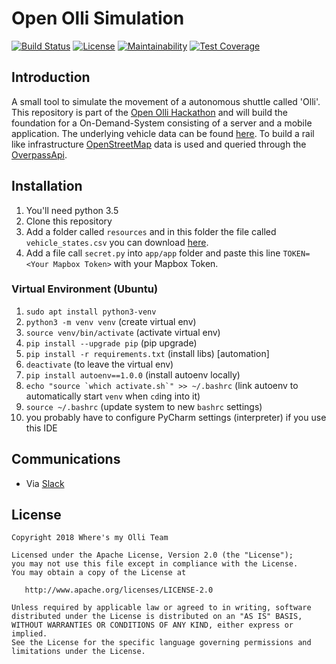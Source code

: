 # Open Olli Simulation

[![Build Status](https://travis-ci.org/wolfhardfehre/olli-simulation.svg?branch=master)](https://travis-ci.org/wolfhardfehre/olli-simulation) [![License](https://img.shields.io/badge/License-Apache%202.0-blue.svg)](https://opensource.org/licenses/Apache-2.0) [![Maintainability](https://api.codeclimate.com/v1/badges/9c340690fb19fda2b2df/maintainability)](https://codeclimate.com/github/wolfhardfehre/olli-simulation/maintainability) [![Test Coverage](https://api.codeclimate.com/v1/badges/9c340690fb19fda2b2df/test_coverage)](https://codeclimate.com/github/wolfhardfehre/olli-simulation/test_coverage)

## Introduction

A small tool to simulate the movement of a autonomous shuttle called 'Olli'. This repository is part of the
[Open Olli Hackathon][1] and will build the foundation for a On-Demand-System consisting of a server and a
mobile application. The underlying vehicle data can be found [here][2]. To build a rail like infrastructure
[OpenStreetMap][3] data is used and queried through the [OverpassApi][4].

## Installation

1) You'll need python 3.5
2) Clone this repository
3) Add a folder called `resources` and in this folder the file called `vehicle_states.csv` you can download [here][2].
4) Add a file call `secret.py` into `app/app` folder and paste this line `TOKEN=<Your Mapbox Token>` with your Mapbox Token.

### Virtual Environment (Ubuntu)

1) `sudo apt install python3-venv`
2) `python3 -m venv venv`                               (create virtual env)
3) `source venv/bin/activate`                           (activate virtual env)
4) `pip install --upgrade pip`                          (pip upgrade)
5) `pip install -r requirements.txt`                    (install libs)
[automation]
6) `deactivate`                                         (to leave the virtual env)
7) `pip install autoenv==1.0.0`                         (install autoenv locally)
8) ``echo "source `which activate.sh`" >> ~/.bashrc``   (link autoenv to automatically start `venv` when `cd`ing into it) 
9) `source ~/.bashrc`                                   (update system to new `bashrc` settings)
10) you probably have to configure PyCharm settings (interpreter) if you use this IDE


## Communications

* Via [Slack][5]

## License

    Copyright 2018 Where's my Olli Team

    Licensed under the Apache License, Version 2.0 (the "License");
    you may not use this file except in compliance with the License.
    You may obtain a copy of the License at

       http://www.apache.org/licenses/LICENSE-2.0

    Unless required by applicable law or agreed to in writing, software
    distributed under the License is distributed on an "AS IS" BASIS,
    WITHOUT WARRANTIES OR CONDITIONS OF ANY KIND, either express or implied.
    See the License for the specific language governing permissions and
    limitations under the License.


[1]: https://hackathon.innoz.de
[2]: https://hackathon.innoz.de/data
[3]: https://www.openstreetmap.org
[4]: https://wiki.openstreetmap.org/wiki/Overpass_API
[5]: https://open-olli-hack.slack.com/messages
